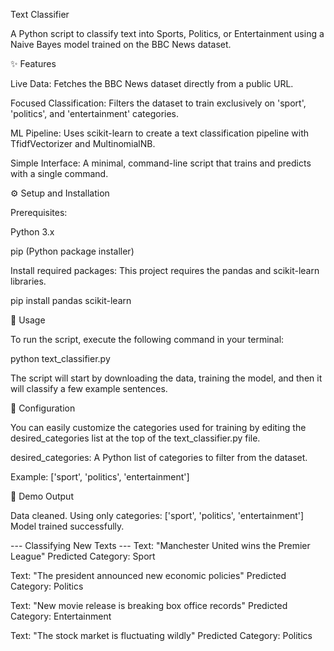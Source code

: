 Text Classifier

A Python script to classify text into Sports, Politics, or Entertainment using a Naive Bayes model trained on the BBC News dataset.

✨ Features

Live Data: Fetches the BBC News dataset directly from a public URL.

Focused Classification: Filters the dataset to train exclusively on 'sport', 'politics', and 'entertainment' categories.

ML Pipeline: Uses scikit-learn to create a text classification pipeline with TfidfVectorizer and MultinomialNB.

Simple Interface: A minimal, command-line script that trains and predicts with a single command.

⚙️ Setup and Installation

Prerequisites:

Python 3.x

pip (Python package installer)

Install required packages:
This project requires the pandas and scikit-learn libraries.

pip install pandas scikit-learn


🚀 Usage

To run the script, execute the following command in your terminal:

python text_classifier.py


The script will start by downloading the data, training the model, and then it will classify a few example sentences.

🔧 Configuration

You can easily customize the categories used for training by editing the desired_categories list at the top of the text_classifier.py file.

desired_categories: A Python list of categories to filter from the dataset.

Example: ['sport', 'politics', 'entertainment']

📸 Demo Output

Data cleaned. Using only categories: ['sport', 'politics', 'entertainment']
Model trained successfully.

--- Classifying New Texts ---
Text: "Manchester United wins the Premier League"
Predicted Category: Sport

Text: "The president announced new economic policies"
Predicted Category: Politics

Text: "New movie release is breaking box office records"
Predicted Category: Entertainment

Text: "The stock market is fluctuating wildly"
Predicted Category: Politics
